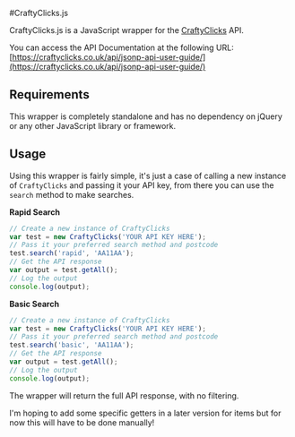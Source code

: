 #CraftyClicks.js

CraftyClicks.js is a JavaScript wrapper for the [CraftyClicks](http://craftyclicks.co.uk) API.

You can access the API Documentation at the following URL: [https://craftyclicks.co.uk/api/jsonp-api-user-guide/](https://craftyclicks.co.uk/api/jsonp-api-user-guide/)

## Requirements
This wrapper is completely standalone and has no dependency on jQuery or any other JavaScript library or framework.

## Usage

Using this wrapper is fairly simple, it's just a case of calling a new instance of `CraftyClicks` and passing it your API key, from there you can use the `search` method to make searches. 

**Rapid Search**

```javascript
// Create a new instance of CraftyClicks
var test = new CraftyClicks('YOUR API KEY HERE');
// Pass it your preferred search method and postcode
test.search('rapid', 'AA11AA');
// Get the API response
var output = test.getAll();
// Log the output
console.log(output);
```

**Basic Search**

```javascript
// Create a new instance of CraftyClicks
var test = new CraftyClicks('YOUR API KEY HERE');
// Pass it your preferred search method and postcode
test.search('basic', 'AA11AA');
// Get the API response
var output = test.getAll();
// Log the output
console.log(output);
```

The wrapper will return the full API response, with no filtering. 

I'm hoping to add some specific getters in a later version for items but for now this will have to be done manually!